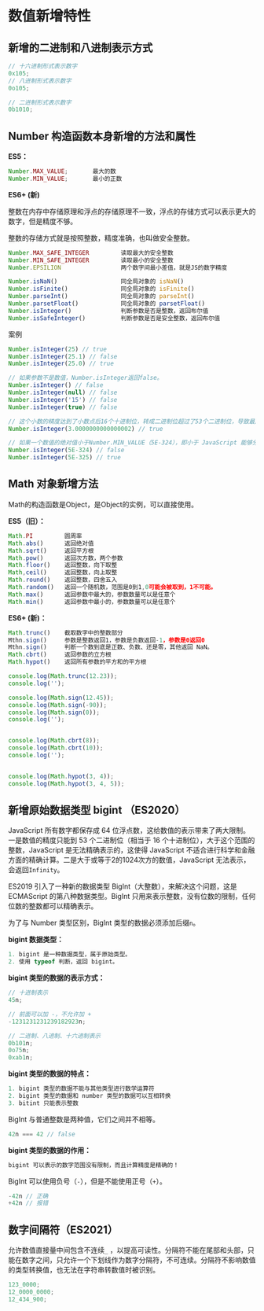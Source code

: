 # 数值新增特性

## 新增的二进制和八进制表示方式

```js
// 十六进制形式表示数字
0x105;
// 八进制形式表示数字
0o105;

// 二进制形式表示数字
0b1010;
```

## Number 构造函数本身新增的方法和属性

**ES5：**

```js
Number.MAX_VALUE;		最大的数
Number.MIN_VALUE;		最小的正数
```

**ES6+ (新)**

整数在内存中存储原理和浮点的存储原理不一致，浮点的存储方式可以表示更大的数字，但是精度不够。

整数的存储方式就是按照整数，精度准确，也叫做安全整数。

```js
Number.MAX_SAFE_INTEGER			读取最大的安全整数
Number.MIN_SAFE_INTEGER			读取最小的安全整数
Number.EPSILION					两个数字间最小差值，就是JS的数字精度			

Number.isNaN()					同全局对象的 isNaN()		
Number.isFinite()				同全局对象的 isFinite()	
Number.parseInt()			    同全局对象的 parseInt()	
Number.parsetFloat()		    同全局对象的 parsetFloat()
Number.isInteger()				判断参数是否是整数，返回布尔值
Number.isSafeInteger()			判断参数是否是安全整数，返回布尔值
```

案例

```js
Number.isInteger(25) // true
Number.isInteger(25.1) // false
Number.isInteger(25.0) // true

// 如果参数不是数值，Number.isInteger返回false。
Number.isInteger() // false
Number.isInteger(null) // false
Number.isInteger('15') // false
Number.isInteger(true) // false

// 这个小数的精度达到了小数点后16个十进制位，转成二进制位超过了53个二进制位，导致最后的那个2被丢弃了。
Number.isInteger(3.0000000000000002) // true 

// 如果一个数值的绝对值小于Number.MIN_VALUE（5E-324），即小于 JavaScript 能够分辨的最小值，会被自动转为 0。
Number.isInteger(5E-324) // false
Number.isInteger(5E-325) // true
```



## Math 对象新增方法

Math的构造函数是Object，是Object的实例，可以直接使用。

**ES5（旧）：**

```js
Math.PI			圆周率
Math.abs()		返回绝对值
Math.sqrt()		返回平方根
Math.pow()		返回次方数，两个参数
Math.floor()	返回整数，向下取整
Math,ceil()		返回整数，向上取整
Math.round()	返回整数，四舍五入
Math.random()	返回一个随机数，范围是0到1,0可能会被取到，1不可能。
Math.max()		返回参数中最大的，参数数量可以是任意个
Math.min()		返回参数中最小的，参数数量可以是任意个
```

**ES6+ (新)：**

```js
Math.trunc()	截取数字中的整数部分	
Mthn.sign()		参数是整数返回1，参数是负数返回-1，参数是0返回0	
Mthn.sign()		判断一个数到底是正数、负数、还是零，其他返回 NaN。
Math.cbrt()	    返回参数的立方根		
Math.hypot()    返回所有参数的平方和的平方根			
```

```js
console.log(Math.trunc(12.23));
console.log('');

console.log(Math.sign(12.45));
console.log(Math.sign(-90));
console.log(Math.sign(0));
console.log('');


console.log(Math.cbrt(8));
console.log(Math.cbrt(10));
console.log('');


console.log(Math.hypot(3, 4));
console.log(Math.hypot(3, 4, 5));
```



## 新增原始数据类型 bigint （ES2020）

JavaScript 所有数字都保存成 64 位浮点数，这给数值的表示带来了两大限制。一是数值的精度只能到 53 个二进制位（相当于 16 个十进制位），大于这个范围的整数，JavaScript 是无法精确表示的，这使得 JavaScript 不适合进行科学和金融方面的精确计算。二是大于或等于2的1024次方的数值，JavaScript 无法表示，会返回`Infinity`。

ES2019 引入了一种新的数据类型 BigInt（大整数），来解决这个问题，这是 ECMAScript 的第八种数据类型。BigInt 只用来表示整数，没有位数的限制，任何位数的整数都可以精确表示。

为了与 Number 类型区别，BigInt 类型的数据必须添加后缀`n`。

**bigint 数据类型：**

```js
1. bigint 是一种数据类型，属于原始类型。
2. 使用 typeof 判断，返回 bigint。
```

**bigint 类型的数据的表示方式：**

```js
// 十进制表示
45n;

// 前面可以加 -，不允许加 + 
-1231231231239182923n;

// 二进制、八进制、十六进制表示
0b101n;
0o75n;
0xab1n;
```

**bigint 类型的数据的特点：**

```js
1. bigint 类型的数据不能与其他类型进行数学运算符
2. bigint 类型的数据和 number 类型的数据可以互相转换
3. bitint 只能表示整数
```

BigInt 与普通整数是两种值，它们之间并不相等。

```javascript
42n === 42 // false
```

**bigint 类型的数据的作用：**

```js
bigint 可以表示的数字范围没有限制，而且计算精度是精确的！
```

BigInt 可以使用负号（`-`），但是不能使用正号（`+`）。

```javascript
-42n // 正确
+42n // 报错
```

## 数字间隔符（ES2021）

允许数值直接量中间包含不连续`_` ，以提高可读性。分隔符不能在尾部和头部，只能在数字之间，只允许一个下划线作为数字分隔符，不可连续。分隔符不影响数值的类型转换值，也无法在字符串转数值时被识别。 

```js
123_0000;
12_0000_0000;
12_434_900;
```

## 